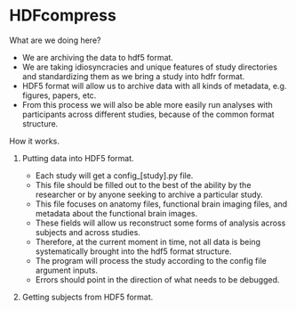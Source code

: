 # HDFcompress

What are we doing here?
- We are archiving the data to hdf5 format.
- We are taking idiosyncracies and unique features of study directories and standardizing them as we bring a study into hdfr format.
- HDF5 format will allow us to archive data with all kinds of metadata, e.g. figures, papers, etc.
- From this process we will also be able more easily run analyses with participants across different studies, because of the common format structure.

How it works.

1. Putting data into HDF5 format.
   - Each study will get a config_[study].py file.
   - This file should be filled out to the best of the ability by the researcher or by anyone seeking to archive a particular study.
   - This file focuses on anatomy files, functional brain imaging files, and metadata about the functional brain images. 
   - These fields will allow us reconstruct some forms of analysis across subjects and across studies.
   - Therefore, at the current moment in time, not all data is being systematically brought into the hdf5 format structure.
   - The program will process the study according to the config file argument inputs.
   - Errors should point in the direction of what needs to be debugged. 

2. Getting subjects from HDF5 format.
